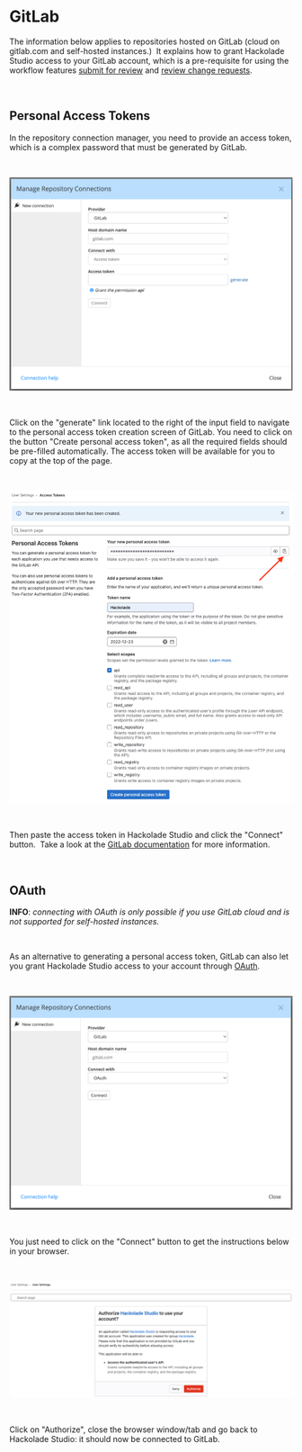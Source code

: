 # GitLab

The information below applies to repositories hosted on GitLab (cloud on gitlab.com and self-hosted instances.)&nbsp; It explains how to grant Hackolade Studio access to your GitLab account, which is a pre-requisite for using the workflow features [submit for review](<Submitforreview.md>) and [review change requests](<Reviewchangerequests.md>).

&nbsp;

## Personal Access Tokens

In the repository connection manager, you need to provide an access token, which is a complex password that must be generated by GitLab.

&nbsp;

![Workgroup GitLab - manager repo connections](<lib/Workgroup%20GitLab%20-%20manager%20repo%20connections.png>)

&nbsp;

Click on the "generate" link located to the right of the input field to navigate to the personal access token creation screen of GitLab. You need to click on the button "Create personal access token", as all the required fields should be pre-filled automatically. The access token will be available for you to copy at the top of the page.

&nbsp;

![Workgroup GitLab - Personal Access Tokens](<lib/Workgroup%20GitLab%20-%20Personal%20Access%20Tokens.png>)

&nbsp;

Then paste the access token in Hackolade Studio and click the "Connect" button.&nbsp; Take a look at the [GitLab documentation](<https://docs.gitlab.com/ee/user/profile/personal\_access\_tokens.html>) for more information.

&nbsp;

## OAuth

**INFO**: *connecting with OAuth is only possible if you use GitLab cloud and is not supported for self-hosted instances.*

&nbsp;

As an alternative to generating a personal access token, GitLab can also let you grant Hackolade Studio access to your account through [OAuth](<https://oauth.net/>).

&nbsp;

![Workgroup GitLab - OAuth](<lib/Workgroup%20GitLab%20-%20OAuth.png>)

&nbsp;

You just need to click on the "Connect" button to get the instructions below in your browser.

&nbsp;

![Workgroup GitLab - OAuth Authorization](<lib/Workgroup%20GitLab%20-%20OAuth%20Authorization.png>)

&nbsp;

Click on "Authorize", close the browser window/tab and go back to Hackolade Studio: it should now be connected to GitLab.

